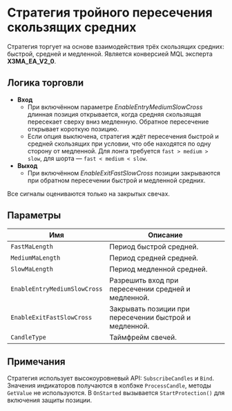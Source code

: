 # Стратегия тройного пересечения скользящих средних

Стратегия торгует на основе взаимодействия трёх скользящих средних: быстрой, средней и медленной. Является конверсией MQL эксперта **X3MA_EA_V2_0**.

## Логика торговли

* **Вход**
  * При включённом параметре *EnableEntryMediumSlowCross* длинная позиция открывается, когда средняя скользящая пересекает сверху вниз медленную. Обратное пересечение открывает короткую позицию.
  * Если опция выключена, стратегия ждёт пересечения быстрой и средней скользящих при условии, что обе находятся по одну сторону от медленной. Для лонга требуется `fast > medium > slow`, для шорта — `fast < medium < slow`.
* **Выход**
  * При включённом *EnableExitFastSlowCross* позиции закрываются при обратном пересечении быстрой и медленной средних.

Все сигналы оцениваются только на закрытых свечах.

## Параметры

| Имя | Описание |
|-----|----------|
| `FastMaLength` | Период быстрой средней. |
| `MediumMaLength` | Период средней средней. |
| `SlowMaLength` | Период медленной средней. |
| `EnableEntryMediumSlowCross` | Разрешить вход при пересечении средней и медленной. |
| `EnableExitFastSlowCross` | Закрывать позиции при пересечении быстрой и медленной. |
| `CandleType` | Таймфрейм свечей. |

## Примечания

Стратегия использует высокоуровневый API: `SubscribeCandles` и `Bind`. Значения индикаторов получаются в колбэке `ProcessCandle`, методы `GetValue` не используются. В `OnStarted` вызывается `StartProtection()` для включения защиты позиции.
